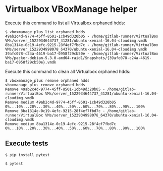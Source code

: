 # Virtualbox VBoxManage helper

Execute this command to list all Virtualbox orphaned hdds:

```
$ vboxmanage_plus list orphaned hdds
49ab2c4d-9774-45ff-8501-1cb49d320b05 - /home/gitlab-runner/VirtualBox VMs/server_1522934644737_41281/ubuntu-xenial-16.04-cloudimg.vmdk
8ba1314e-0c19-4efc-9215-28f4ef7fbd7c - /home/gitlab-runner/VirtualBox VMs/server_1522934998078_64370/ubuntu-xenial-16.04-cloudimg.vmdk
39afc078-c24a-4619-ba17-0958f29cb50e - /home/gitlab-runner/VirtualBox VMs/packer-debian-9.3.0-amd64-raid1/Snapshots/{39afc078-c24a-4619-ba17-0958f29cb50e}.vmdk
```


Execute this command to clean all Virtualbox orphaned hdds:

```
$ vboxmanage_plus remove orphaned hdds
vboxmanage_plus remove orphaned hdds
Remove 49ab2c4d-9774-45ff-8501-1cb49d320b05 - /home/gitlab-runner/VirtualBox VMs/server_1522934644737_41281/ubuntu-xenial-16.04-cloudimg.vmdk
Remove medium 49ab2c4d-9774-45ff-8501-1cb49d320b05
0%...10%...20%...30%...40%...50%...60%...70%...80%...90%...100%
Remove 8ba1314e-0c19-4efc-9215-28f4ef7fbd7c - /home/gitlab-runner/VirtualBox VMs/server_1522934998078_64370/ubuntu-xenial-16.04-cloudimg.vmdk
Remove medium 8ba1314e-0c19-4efc-9215-28f4ef7fbd7c
0%...10%...20%...30%...40%...50%...60%...70%...80%...90%...100%
```


## Execute tests

```
$ pip install pytest
```

```
$ pytest
```
